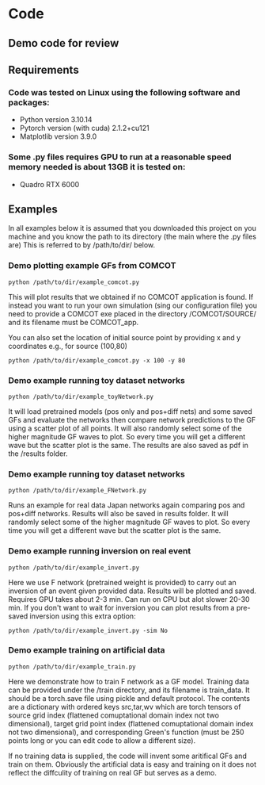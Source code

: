 # Code
Demo code for review
---


## **Requirements**
### Code was tested on Linux using the following software and packages:
- Python version 3.10.14
- Pytorch version (with cuda) 2.1.2+cu121
- Matplotlib version 3.9.0

### Some .py files requires GPU to run at a reasonable speed memory needed is about 13GB it is tested on:
- Quadro RTX 6000 

## **Examples**
In all examples below it is assumed that you downloaded this project on you machine and you know the path to its directory (the main where the .py files are) This is referred to by
/path/to/dir/ below.
### Demo plotting example GFs from COMCOT
```shell
python /path/to/dir/example_comcot.py 
```
This will plot results that we obtained if no COMCOT application is found. If instead you want to run 
your own simulation (sing our configuration file) you need to provide a COMCOT exe placed in the directory /COMCOT/SOURCE/
and its filename must be COMCOT_app.

You can also set the location of initial source point by providing x and y coordinates e.g., for source (100,80)
```shell
python /path/to/dir/example_comcot.py -x 100 -y 80
```
### Demo example running toy dataset networks
```shell
python /path/to/dir/example_toyNetwork.py
```
It will load pretrained models (pos only and
pos+diff nets) and some saved GFs and evaluate the networks then compare
network predictions to the GF using a scatter plot of all points. It will also randomly select
some of the higher magnitude GF waves to plot. So every time you will get a different
wave but the scatter plot is the same. The results are also saved as pdf in the
/results folder. 

### Demo example running toy dataset networks
```shell
python /path/to/dir/example_FNetwork.py
```
Runs an example for real data Japan networks again comparing pos and
pos+diff networks. Results will also be saved in results folder.  It will randomly select
some of the higher magnitude GF waves to plot. So every time you will get a different
wave but the scatter plot is the same.

### Demo example running inversion on real event
```shell
python /path/to/dir/example_invert.py
```
Here we use F network (pretrained weight is provided) to carry out an inversion of an
event given provided data. Results will be plotted and saved. Requires GPU takes about 2-3 min. Can run on CPU but alot slower 20-30 min. 
If you don't want to wait for inversion you can plot results from a pre-saved inversion using this extra option:
```shell
python /path/to/dir/example_invert.py -sim No
```


### Demo example training on artificial data
```shell
python /path/to/dir/example_train.py
```
Here we  demonstrate how to train F network as a GF model.  Training data can be provided under the /train directory, and its filename is train_data. It should be a torch.save file using pickle and default protocol. The contents are a dictionary with ordered keys src,tar,wv which are torch tensors of source grid index (flattened comuptational domain index not two dimensional), target grid point index  (flattened comuptational domain index not two dimensional), and corresponding Green's function (must be 250 points long or you can edit code to allow a different size).

If no training data is supplied, the code will invent some aritifical GFs and train on them. Obviously the artificial data is easy and training on it does not reflect the diffculity of training on real GF but serves as a demo.


